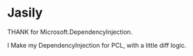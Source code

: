 # Jasily

THANK for Microsoft.DependencyInjection.

I Make my DependencyInjection for PCL, with a little diff logic.